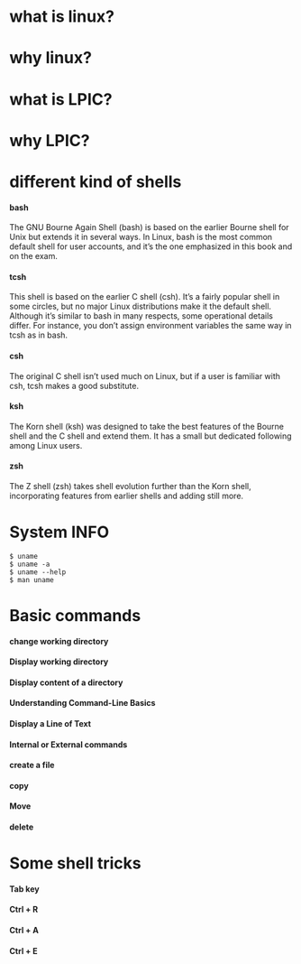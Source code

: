 # what is linux?

# why linux?

# what is LPIC?

# why LPIC?

# different kind of shells

#### bash
The GNU Bourne Again Shell (bash) is based on the earlier Bourne shell for Unix but extends it in several ways. In Linux, bash is the most common default shell for user accounts, and it’s the one emphasized in this book and on the exam.
#### tcsh  
This shell is based on the earlier C shell (csh). It’s a fairly popular shell in some circles, but no major Linux distributions make it the default shell. Although it’s similar to bash in many respects, some operational details differ. For instance, you don’t assign environment variables the same way in
tcsh as in bash.
#### csh  
The original C shell isn’t used much on Linux, but if a user is familiar with
csh, tcsh makes a good substitute.
#### ksh  
The Korn shell (ksh) was designed to take the best features of the Bourne shell and the C shell and extend them. It has a small but dedicated following among Linux users.
#### zsh  
The Z shell (zsh) takes shell evolution further than the Korn shell, incorporating features from earlier shells and adding still more.

# System INFO


`$ uname`<br>
`$ uname -a`<br>
`$ uname --help`<br>
`$ man uname`<br>

# Basic commands

#### change working directory
#### Display working directory
#### Display content of a directory
#### Understanding Command-Line Basics
#### Display a Line of Text
#### Internal or External commands
#### create a file
#### copy
#### Move
#### delete


# Some shell tricks

#### Tab key
#### Ctrl + R
#### Ctrl + A
#### Ctrl + E
